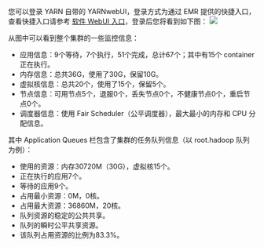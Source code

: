 您可以登录 YARN 自带的 YARNwebUI，登录方式为通过 EMR 提供的快捷入口，查看快捷入口请参考 [软件 WebUI 入口](https://cloud.tencent.com/document/product/589/14629)，登录后您将看到如下图：
![](https://main.qcloudimg.com/raw/0435fe1f983f4a4406750cebcf1d0721.png)

从图中可以看到整个集群的一些监控信息：
- 应用信息：9个等待，7个执行，51个完成，总计67个；其中有15个 container 正在执行。
- 内存信息：总共36G，使用了30G，保留10G。
- 虚拟核信息：总共20个，使用了15个，保留5个。
- 节点信息：可用节点5个，退服0个，丢失节点0个，不健康节点0个，重启节点0个。
- 调度器信息：使用 Fair Scheduler（公平调度器），最大最小的内存和 CPU 分配信息。

其中 Application Queues 栏包含了集群的任务队列信息（以 root.hadoop 队列为例）：
- 使用的资源：内存30720M（30G），虚拟核15个。
- 正在执行的应用7个。
- 等待的应用9个。
- 占用最小资源：0M，0核。
- 占用最大资源：36860M，20核。
- 队列资源的稳定的公共共享。
- 队列的瞬时公平共享资源。
- 该队列占用资源的比例为83.3%。
